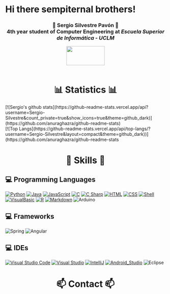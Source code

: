 # Hi there sempiternal brothers!

<div align="center">
    <h3>🤘 Sergio Silvestre Pavón 🤘 <br> 
      4th year student of Computer Engineering at <i>Escuela Superior de Informática - UCLM</i>
    </h3>
    <img src="https://esi.uclm.es/assets/esi_logo-7a426d674c8af39655a438edfffc2668fba3816e796aa1608208d8161a2c8b01.png" width="120" height="60" vertical-align="baseline">
</div>
<br>

<h1 align = "middle">📊 Statistics 📊</h1>
[![Sergio's github stats](https://github-readme-stats.vercel.app/api?username=Sergio-Silvestre&count_private=true&show_icons=true&theme=github_dark)](https://github.com/anuraghazra/github-readme-stats)<!--hacer lo de vercel-->
<br>
[![Top Langs](https://github-readme-stats.vercel.app/api/top-langs/?username=Sergio-Silvestre&layout=compact&theme=github_dark))](https://github.com/anuraghazra/github-readme-stats


<h1 align = "middle">🚀 Skills 🚀</h1>

## 💻 Programming Languages
[![Python](https://img.shields.io/badge/Python-14354C?style=for-the-badge&logo=python&logoColor=white&labelColor=303A40)]()
[![Java](https://img.shields.io/badge/Java-FB9200?style=for-the-badge&logo=java&logoColor=white&labelColor=303A40)]()
[![JavaScript](https://img.shields.io/badge/JavaScript-F7DF1E=?style=for-the-badge&logo=javascript&logoColor=white&labelColor=303A40)]()
[![C](https://img.shields.io/badge/C-00599C?style=for-the-badge&logo=c&logoColor=white&labelColor=303A40)]()
[![C Sharp](https://img.shields.io/badge/C_Sharp-239120?style=for-the-badge&logo=c-sharp&logoColor=white&labelColor=303A40)]()
[![HTML](https://img.shields.io/badge/HTML5-E34F26?style=for-the-badge&logo=html5&logoColor=white&labelColor=303A40)]()
[![CSS](https://img.shields.io/badge/CSS3-1572B6?style=for-the-badge&logo=css3&logoColor=white&labelColor=303A40)]()
[![Shell](https://img.shields.io/badge/Shell-393336?style=for-the-badge&logo=gnu-bash&logoColor=white&labelColor=303A40)]()
[![VisualBasic](https://img.shields.io/badge/VB.NET-5C2D91?style=for-the-badge&logo=.net&logoColor=white&labelColor=303A40)]()
[![R](https://img.shields.io/badge/R-276DC3?style=for-the-badge&logo=R&logoColor=white&labelColor=303A40)]()
[![Markdown](https://img.shields.io/badge/Markdown-393336?style=for-the-badge&logo=Markdown&logoColor=white&labelColor=303A40)]()
![Arduino](https://img.shields.io/badge/-Arduino-00979D?style=for-the-badge&logo=Arduino&logoColor=white&labelColor=303A40)

## 💻 Frameworks
![Spring](https://img.shields.io/badge/spring-%236DB33F.svg?style=for-the-badge&logo=spring&logoColor=white&labelColor=303A40)
![Angular](https://img.shields.io/badge/angular-%23DD0031.svg?style=for-the-badge&logo=angular&logoColor=white&labelColor=303A40)

## 💻 IDEs
[![Visual Studio Code](https://img.shields.io/badge/VS_Code-0078D7?style=for-the-badge&logo=visual-studio-code&logoColor=white&labelColor=303A40)]()
[![Visual Studio](https://img.shields.io/badge/Visual_Studio-612E98?style=for-the-badge&logo=VisualStudio&logoColor=white&labelColor=303A40)]()
[![IntelliJ](https://img.shields.io/badge/IntelliJ_Idea-393336?style=for-the-badge&logo=intellij-idea&logoColor=white&labelColor=303A40)]()
[![Android_Studio](https://img.shields.io/badge/Android_Studio-3DDC84?style=for-the-badge&logo=android-studio&logoColor=white&labelColor=303A40)]()
![Eclipse](https://img.shields.io/badge/Eclipse-FE7A16.svg?style=for-the-badge&logo=Eclipse&logoColor=white&labelColor=303A40)
<!--añadir pycharm-->

<h1 align = "middle">📫 Contact 📫</h1>
